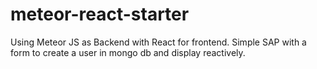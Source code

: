 # meteor-react-starter
Using Meteor JS as Backend with React for frontend. Simple SAP with a form to create a user in mongo db and display reactively.
